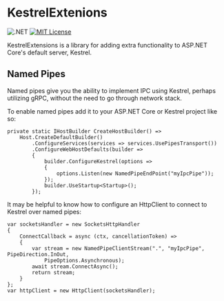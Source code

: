 # KestrelExtenions

![.NET](https://github.com/DevJohnC/KestrelExtensions/workflows/.NET/badge.svg) [![MIT License](https://img.shields.io/badge/license-MIT-green.svg)](https://github.com/DevJohnC/KestrelExtensions/blob/master/license.txt)

KestrelExtensions is a library for adding extra functionality to ASP.NET Core's default server, Kestrel.

## Named Pipes

Named pipes give you the ability to implement IPC using Kestrel, perhaps utilizing gRPC, without the need to go through network stack.

To enable named pipes add it to your ASP.NET Core or Kestrel project like so:

```
private static IHostBuilder CreateHostBuilder() =>
	Host.CreateDefaultBuilder()
		.ConfigureServices(services => services.UsePipesTransport())
		.ConfigureWebHostDefaults(builder =>
		{
			builder.ConfigureKestrel(options =>
			{
				options.Listen(new NamedPipeEndPoint("myIpcPipe"));
			});
			builder.UseStartup<Startup>();
		});
```

It may be helpful to know how to configure an HttpClient to connect to Kestrel over named pipes:

```
var socketsHandler = new SocketsHttpHandler
{
	ConnectCallback = async (ctx, cancellationToken) =>
	{
		var stream = new NamedPipeClientStream(".", "myIpcPipe", PipeDirection.InOut,
			PipeOptions.Asynchronous);
		await stream.ConnectAsync();
		return stream;
	}
};
var httpClient = new HttpClient(socketsHandler);
```